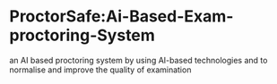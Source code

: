 # ProctorSafe:Ai-Based-Exam-proctoring-System
an AI based proctoring system by using AI-based technologies and to normalise and improve the quality of examination
